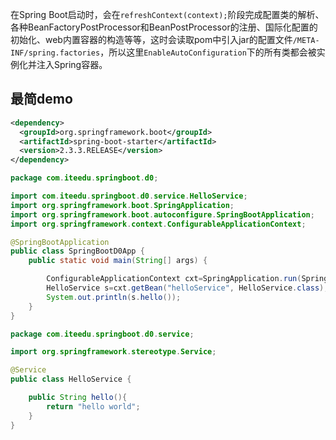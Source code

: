 在Spring Boot启动时，会在`refreshContext(context);`阶段完成配置类的解析、各种BeanFactoryPostProcessor和BeanPostProcessor的注册、国际化配置的初始化、web内置容器的构造等等，这时会读取pom中引入jar的配置文件`/META-INF/spring.factories`，所以这里`EnableAutoConfiguration`下的所有类都会被实例化并注入Spring容器。

## 最简demo

```xml
<dependency>
  <groupId>org.springframework.boot</groupId>
  <artifactId>spring-boot-starter</artifactId>
  <version>2.3.3.RELEASE</version>
</dependency>
```

```java
package com.iteedu.springboot.d0;

import com.iteedu.springboot.d0.service.HelloService;
import org.springframework.boot.SpringApplication;
import org.springframework.boot.autoconfigure.SpringBootApplication;
import org.springframework.context.ConfigurableApplicationContext;

@SpringBootApplication
public class SpringBootD0App {
    public static void main(String[] args) {

        ConfigurableApplicationContext cxt=SpringApplication.run(SpringBootD0App.class,args);
        HelloService s=cxt.getBean("helloService", HelloService.class);
        System.out.println(s.hello());
    }
}

package com.iteedu.springboot.d0.service;

import org.springframework.stereotype.Service;

@Service
public class HelloService {

    public String hello(){
        return "hello world";
    }
}

```

